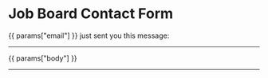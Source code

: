 Job Board Contact Form
======================

{{ params["email"] }} just sent you this message:

-----------------------------------------------------------------

{{ params["body"] }}

-----------------------------------------------------------------

